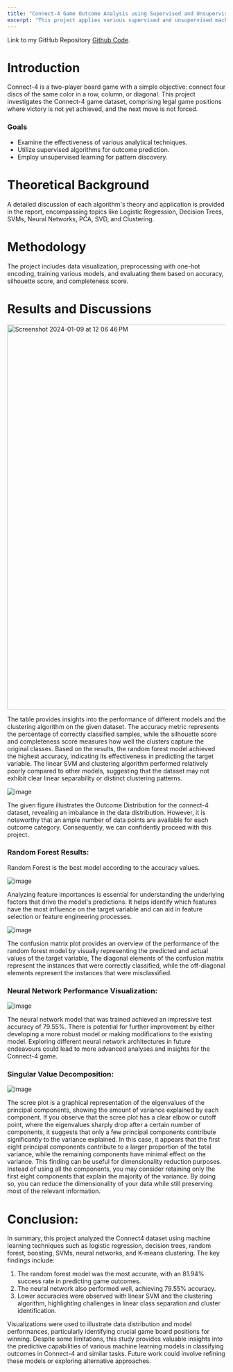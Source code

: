 ```yaml
---
title: "Connect-4 Game Outcome Analysis using Supervised and Unsupervised Machine Learning"
excerpt: "This project applies various supervised and unsupervised machine learning algorithms to analyze legal game positions in Connect-4. It explores the efficacy of different techniques such as Logistic Regression, Decision Trees, SVMs, Neural Networks, and K-means clustering, aiming to predict outcomes and provide insights into the Connect-4 dataset."
---
```

Link to my GitHub Repository [Github Code](https://github.com/Likhitha-Veganti/data-science-projects/tree/main/Connect-4%20Game%20Analysis).

# Introduction
Connect-4 is a two-player board game with a simple objective: connect four discs of the same color in a row, column, or diagonal. This project investigates the Connect-4 game dataset, comprising legal game positions where victory is not yet achieved, and the next move is not forced.
### Goals
- Examine the effectiveness of various analytical techniques.
- Utilize supervised algorithms for outcome prediction.
- Employ unsupervised learning for pattern discovery.

# Theoretical Background
A detailed discussion of each algorithm's theory and application is provided in the report, encompassing topics like Logistic Regression, Decision Trees, SVMs, Neural Networks, PCA, SVD, and Clustering.

# Methodology
The project includes data visualization, preprocessing with one-hot encoding, training various models, and evaluating them based on accuracy, silhouette score, and completeness score. 

# Results and Discussions
<img width="888" alt="Screenshot 2024-01-09 at 12 06 46 PM" src="https://github.com/Likhitha-Veganti/Likhitha-Veganti.github.io/assets/51111766/8578ecee-014e-44ee-9b34-b4774fe14307">

The table provides insights into the performance of different models and the clustering algorithm on the given dataset. The accuracy metric represents the percentage of correctly classified samples, while the silhouette score and completeness score measures how well the clusters capture the original classes. Based on the results, the random forest model achieved the highest accuracy, indicating its effectiveness in predicting the target variable. The linear SVM and clustering algorithm performed relatively poorly compared to other models, suggesting that the dataset may not exhibit clear linear separability or distinct clustering patterns.

![image](https://github.com/Likhitha-Veganti/Likhitha-Veganti.github.io/assets/51111766/32af2eb1-d7f0-4826-8990-ecd27a4625c3)

The given figure illustrates the Outcome Distribution for the connect-4 dataset, revealing an imbalance in the data distribution. However, it is noteworthy that an ample number of data points are available for each outcome category. Consequently, we can confidently proceed with this project.

### Random Forest Results:
Random Forest is the best model according to the accuracy values.

![image](https://github.com/Likhitha-Veganti/Likhitha-Veganti.github.io/assets/51111766/1d3a842f-65db-4ba4-b116-ebd99b8c4f5e)

Analyzing feature importances is essential for understanding the underlying factors that drive the model's predictions. It helps identify which features have the most influence on the target variable and can aid in feature selection or feature engineering processes.

![image](https://github.com/Likhitha-Veganti/Likhitha-Veganti.github.io/assets/51111766/300574c4-7d4e-48b5-8bac-04533c719160)

The confusion matrix plot provides an overview of the performance of the random forest model by visually representing the predicted and actual values of the target variable, The diagonal elements of the confusion matrix represent the instances that were correctly classified, while the off-diagonal elements represent the instances that were misclassified.

### Neural Network Performance Visualization:
![image](https://github.com/Likhitha-Veganti/Likhitha-Veganti.github.io/assets/51111766/548e67a9-615b-4fcb-9973-9ed1da35b5ec)

The neural network model that was trained achieved an impressive test accuracy of 79.55%. There is potential for further improvement by either developing a more robust model or making modifications to the existing model. Exploring different neural network architectures in future endeavours could lead to more advanced analyses and insights for the Connect-4 game.

### Singular Value Decomposition:
![image](https://github.com/Likhitha-Veganti/Likhitha-Veganti.github.io/assets/51111766/298f0fa8-a472-4d8d-99f4-1fa26e193c44)

The scree plot is a graphical representation of the eigenvalues of the principal components, showing the amount of variance explained by each component.
If you observe that the scree plot has a clear elbow or cutoff point, where the eigenvalues sharply drop after a certain number of components, it suggests that only a few principal components contribute significantly to the variance explained. In this case, it appears that the first eight principal components contribute to a larger proportion of the total variance, while the remaining components have minimal effect on the variance. This finding can be useful for dimensionality reduction purposes. Instead of using all the components, you may consider retaining only the first eight components that explain the majority of the variance. By doing so, you can reduce the dimensionality of your data while still preserving most of the relevant information.

# Conclusion:

In summary, this project analyzed the Connect4 dataset using machine learning techniques such as logistic regression, decision trees, random forest, boosting, SVMs, neural networks, and K-means clustering. The key findings include:

1. The random forest model was the most accurate, with an 81.94% success rate in predicting game outcomes.
2. The neural network also performed well, achieving 79.55% accuracy.
3. Lower accuracies were observed with linear SVM and the clustering algorithm, highlighting challenges in linear class separation and cluster identification.

Visualizations were used to illustrate data distribution and model performances, particularly identifying crucial game board positions for winning. Despite some limitations, this study provides valuable insights into the predictive capabilities of various machine learning models in classifying outcomes in Connect-4 and similar tasks. Future work could involve refining these models or exploring alternative approaches.






